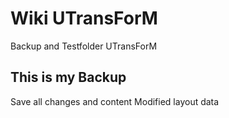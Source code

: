 # Wiki UTransForM
Backup and Testfolder UTransForM

## This is my Backup
Save all changes and content
Modified layout data